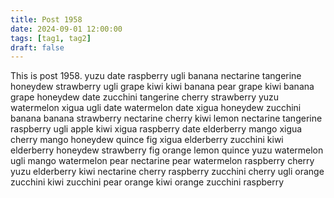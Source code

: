 ```yaml
---
title: Post 1958
date: 2024-09-01 12:00:00
tags: [tag1, tag2]
draft: false
---
```

This is post 1958.
yuzu
date
raspberry
ugli
banana
nectarine
tangerine
honeydew
strawberry
ugli
grape
kiwi
kiwi
banana
pear
grape
kiwi
banana
grape
honeydew
date
zucchini
tangerine
cherry
strawberry
yuzu
watermelon
xigua
ugli
date
watermelon
date
xigua
honeydew
zucchini
banana
banana
strawberry
nectarine
cherry
kiwi
lemon
nectarine
tangerine
raspberry
ugli
apple
kiwi
xigua
raspberry
date
elderberry
mango
xigua
cherry
mango
honeydew
quince
fig
xigua
elderberry
zucchini
kiwi
elderberry
honeydew
strawberry
fig
orange
lemon
quince
yuzu
watermelon
ugli
mango
watermelon
pear
nectarine
pear
watermelon
raspberry
cherry
yuzu
elderberry
kiwi
nectarine
cherry
raspberry
zucchini
cherry
ugli
orange
zucchini
kiwi
zucchini
pear
orange
kiwi
orange
zucchini
raspberry
